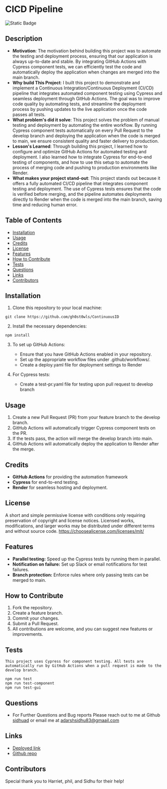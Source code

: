 
# CICD Pipeline

![Static Badge](https://img.shields.io/badge/License-MIT-green)

## Description

- **Motivation**: The motivation behind building this project was to automate the testing and deployment process, ensuring that our application is always up-to-date and stable. By integrating GitHub Actions with Cypress component tests, we can efficiently test the code and automatically deploy the application when changes are merged into the main branch.
- **Why build This Project**: I built this project to demonstrate and implement a Continuous Integration/Continuous Deployment (CI/CD) pipeline that integrates automated component testing using Cypress and seamless deployment through GitHub Actions. The goal was to improve code quality by automating tests, and streamline the deployment process by pushing updates to the live application once the code passes all tests.
- **What problem's did it solve**: This project solves the problem of manual testing and deployment by automating the entire workflow. By running Cypress component tests automatically on every Pull Request to the develop branch and deploying the application when the code is merged to main, we ensure consistent quality and faster delivery to production.
- **Lesson's Learned**: Through building this project, I learned how to configure and optimize GitHub Actions for automated testing and deployment. I also learned how to integrate Cypress for end-to-end testing of components, and how to use this setup to automate the process of merging code and pushing to production environments like Render.
- **What makes your project stand-out**: This project stands out because it offers a fully automated CI/CD pipeline that integrates component testing and deployment. The use of Cypress tests ensures that the code is verified before merging, and the pipeline automates deployments directly to Render when the code is merged into the main branch, saving time and reducing human error.

## Table of Contents

- [Installation](#installation)
- [Usage](#usage)
- [Credits](#credits)
- [License](#license)
- [Features](#features)
- [How to Contribute](#how-to-contribute)
- [Tests](#tests)
- [Questions](#questions)
- [Links](#links)
- [Contributors](#contributors)

## Installation
1. Clone this repository to your local machine:
```
git clone https://github.com/gh0st0wls/ContinuousID
```

2. Install the necessary dependencies:
```
npm install
```

3. To set up GitHub Actions:
    - Ensure that you have GitHub Actions enabled in your repository.
    - Set up the appropriate workflow files under .github/workflows/.
    - Create a deploy.yaml file for deployment settings to Render

4. For Cypress tests:
    - Create a test-pr.yaml file for testing upon pull request to develop branch

## Usage
1. Create a new Pull Request (PR) from your feature branch to the develop branch.
2. GitHub Actions will automatically trigger Cypress component tests on the PR.
3. If the tests pass, the action will merge the develop branch into main.
4. GitHub Actions will automatically deploy the application to Render after the merge.

## Credits
- **GitHub Actions** for providing the automation framework
- **Cypress** for end-to-end testing.
- **Render** for seamless hosting and deployment.

## License
A short and simple permissive license with conditions only requiring preservation of copyright and license notices. Licensed works, modifications, and larger works may be distributed under different terms and without source code. https://choosealicense.com/licenses/mit/

## Features
- **Parallel testing:** Speed up the Cypress tests by running them in parallel.
- **Notification on failure:** Set up Slack or email notifications for test failures.
- **Branch protection:** Enforce rules where only passing tests can be merged to main.

## How to Contribute
1. Fork the repository.
2. Create a feature branch.
3. Commit your changes.
4. Submit a Pull Request.
5. All contributions are welcome, and you can suggest new features or improvements.

## Tests
```
This project uses Cypress for component testing. All tests are automatically run by GitHub Actions when a pull request is made to the develop branch.

npm run test
npm run test-component
npm run test-gui

```

## Questions
- For Further Questions and Bug reports Please reach out to me at Github [sidhuad](https://github.com/gh0st0wls) or email me at adarshsidhu83@gmaail.com

## Links
- [Deployed link](https://cicdproject-vu6h.onrender.com/)
- [Github repo](https://github.com/gh0st0wls/ContinuousID)

## Contributors
Special thank you to Harriet, phil, and Sidhu for their help! 